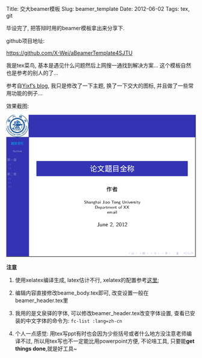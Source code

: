 Title: 交大beamer模板
Slug: beamer_template
Date: 2012-06-02
Tags: tex, git

毕设完了, 把答辩时用的beamer模板拿出来分享下.

github项目地址:

<https://github.com/X-Wei/aBeamerTemplate4SJTU>

我是tex菜鸟, 基本是遇见什么问题然后上网搜一通找到解决方案... 这个模板自然也是参考的别人的了...

参考自[Yixf’s blog](http://yixf.name/2011/06/21/%E4%BD%BF%E7%94%A8xetex%E7%9A%84beamer%E6%A8%A1%E7%89%88/), 我只是修改了一下主题, 换了一下交大的图标, 并且做了一些常用功能的例子...

效果截图:

![](./beamer_template/Screenshot.png)
 
**注意**

1. 使用xelatex编译生成, latex估计不行, xelatex的配置参考[这里](http://x-wei.github.com/xelatex_zh.html);

2. 编辑内容直接修改beame_body.tex即可, 改变设置一般在beamer_header.tex里

3. 我用的是文泉驿的字体, 可以修改beamer_header.tex改变字体设置, 查看已安装的中文字体的命令为: `fc-list :lang=zh-cn`

4. 个人一点感觉: 用tex写ppt有时也会因为少些括号或者什么地方没注意老师编译不过, 所以用tex写也不一定能比用powerpoint方便, 不论啥工具, 只要能**get things done**,就是好工具~
